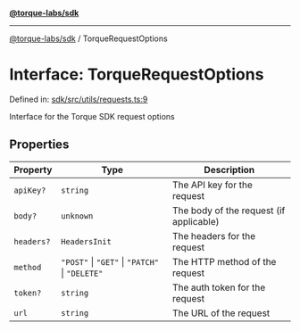 [**@torque-labs/sdk**](../README.md)

***

[@torque-labs/sdk](../README.md) / TorqueRequestOptions

# Interface: TorqueRequestOptions

Defined in: [sdk/src/utils/requests.ts:9](https://github.com/torque-labs/monorepo/blob/2ebf07140779767733d669c69d4b6e369a4193c3/packages/sdk/src/utils/requests.ts#l9)

Interface for the Torque SDK request options

## Properties

| Property | Type | Description |
| ------ | ------ | ------ |
| <a id="apikey"></a> `apiKey?` | `string` | The API key for the request |
| <a id="body"></a> `body?` | `unknown` | The body of the request (if applicable) |
| <a id="headers"></a> `headers?` | `HeadersInit` | The headers for the request |
| <a id="method"></a> `method` | `"POST"` \| `"GET"` \| `"PATCH"` \| `"DELETE"` | The HTTP method of the request |
| <a id="token"></a> `token?` | `string` | The auth token for the request |
| <a id="url"></a> `url` | `string` | The URL of the request |

